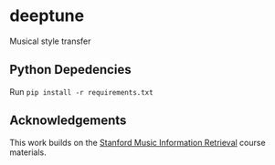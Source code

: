 # deeptune
Musical style transfer

## Python Depedencies

Run `pip install -r requirements.txt`

## Acknowledgements

This work builds on the [Stanford Music Information Retrieval](https://github.com/stevetjoa/stanford-mir) course materials.